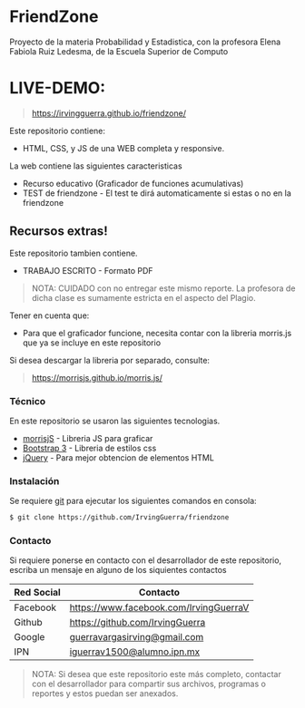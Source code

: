 # FriendZone

Proyecto de la materia Probabilidad y Estadistica, con la profesora Elena Fabiola Ruiz Ledesma, de la Escuela Superior de Computo

# LIVE-DEMO: 
> https://irvingguerra.github.io/friendzone/

Este repositorio contiene: 
  - HTML, CSS, y JS de una WEB completa y responsive.

La web contiene las siguientes caracteristicas
  - Recurso educativo (Graficador de funciones acumulativas)
  - TEST de friendzone - El test te dirá automaticamente si estas o no en la friendzone

## Recursos extras!

Este repositorio tambien contiene.

  - TRABAJO ESCRITO - Formato PDF

> NOTA: CUIDADO con no entregar este mismo reporte. La profesora de dicha clase es sumamente estricta en el aspecto del Plagio.

Tener en cuenta que:
  - Para que el graficador funcione, necesita contar con la libreria morris.js que ya se incluye en este repositorio

Si desea descargar la libreria por separado, consulte: 

> https://morrisjs.github.io/morris.js/

### Técnico

En este repositorio se usaron las siguientes tecnologias.

* [morrisjS](https://morrisjs.github.io/morris.js/) - Libreria JS para graficar
* [Bootstrap 3](http://breakdance.io) - Libreria de estilos css
* [jQuery](https://jquery.com/) - Para mejor obtencion de elementos HTML
 
### Instalación

Se requiere [git](https://git-scm.com/) para ejecutar los siguientes comandos en consola:

```sh
$ git clone https://github.com/IrvingGuerra/friendzone
```

### Contacto

Si requiere ponerse en contacto con el desarrollador de este repositorio, escriba un mensaje en alguno de los siquientes contactos

| Red Social | Contacto |
| ------ | ------ |
| Facebook | https://www.facebook.com/IrvingGuerraV|
| Github | https://github.com/IrvingGuerra |
| Google | guerravargasirving@gmail.com |
| IPN | iguerrav1500@alumno.ipn.mx |

 > NOTA: Si desea que este repositorio este más completo, contactar con el desarrollador para compartir sus archivos, programas o reportes y estos puedan ser anexados.

